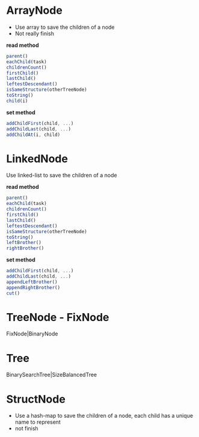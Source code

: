 # ArrayNode
- Use array to save the children of a node
- Not really finish

**read method**

```javascript
parent()
eachChild(task)
childrenCount()
firstChild()
lastChild()
leftestDescendant()
isSameStructure(otherTreeNode)
toString()
child(i)
```

**set method**

```javascript
addChildFirst(child, ...)
addChildLast(child, ...)
addChildAt(i, child)
```

# LinkedNode
Use linked-list to save the children of a node

**read method**

```javascript
parent()
eachChild(task)
childrenCount()
firstChild()
lastChild()
leftestDescendant()
isSameStructure(otherTreeNode)
toString()
leftBrother()
rightBrother()
```

**set method**

```javascript
addChildFirst(child, ...)
addChildLast(child, ...)
appendLeftBrother()
appendRightBrother()
cut()
```


# TreeNode - FixNode

FixNode|BinaryNode


# Tree
BinarySearchTree|SizeBalancedTree


# StructNode
- Use a hash-map to save the children of a node, each child has a unique name to represent
- not finish